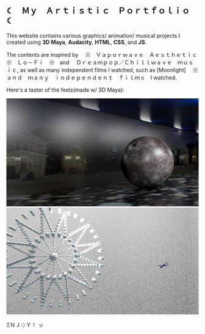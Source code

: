 ## ☾　Ｍｙ　Ａｒｔｉｓｔｉｃ　Ｐｏｒｔｆｏｌｉｏ　☾

This website contains various graphics/ animation/ musical projects I created using **3D Maya**, **Audacity**, **HTML**, **CSS**, and **JS**. 

The contents are inspired by 　❀　Ｖａｐｏｒｗａｖｅ　Ａｅｓｔｈｅｔｉｃ　❀　Ｌｏ－Ｆｉ　❀　and　 Ｄｒｅａｍｐｏｐ／Ｃｈｉｌｌｗａｖｅ　ｍｕｓｉｃ, as well as many independent films I watched, 
such as [Moonlight]
　❀　ａｎｄ　ｍａｎｙ　ｉｎｄｅｐｅｎｄｅｎｔ　ｆｉｌｍｓ　I watched.

Here's a taster of the feels(made w/ 3D Maya):

<img src = "images/La_Luna.87.png">

<img src = "dream_5.png">

ΞＮＪ♢Ｙ！ ッ